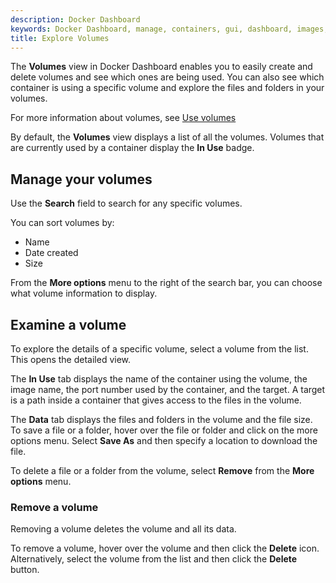 ```yaml
---
description: Docker Dashboard
keywords: Docker Dashboard, manage, containers, gui, dashboard, images, user manual
title: Explore Volumes
---
```


The **Volumes** view in Docker Dashboard enables you to easily create and delete volumes and see which ones are being used. You can also see which container is using a specific volume and explore the files and folders in your volumes.

For more information about volumes, see [Use volumes](../../storage/volumes.md)

By default, the **Volumes** view displays a list of all the volumes. Volumes that are currently used by a container display the **In Use** badge.

## Manage your volumes

Use the **Search** field to search for any specific volumes. 

You can sort volumes by:
- Name
- Date created
- Size

From the **More options** menu to the right of the search bar, you can choose what volume information to display.

## Examine a volume

To explore the details of a specific volume, select a volume from the list. This opens the detailed view.

The **In Use** tab displays the name of the container using the volume, the image name, the port number used by the container, and the target. A target is a path inside a container that gives access to the files in the volume.

The **Data** tab displays the files and folders in the volume and the file size. To save a file or a folder, hover over the file or folder and click on the more options menu. Select **Save As** and then specify a location to download the file.

To delete a file or a folder from the volume, select **Remove** from the **More options** menu.

### Remove a volume

Removing a volume deletes the volume and all its data. 

To remove a volume, hover over the volume and then click the **Delete** icon. Alternatively, select the volume from the list and then click the **Delete** button.
